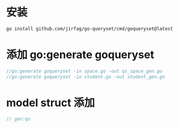# 安装
```sh
go install github.com/jirfag/go-queryset/cmd/goqueryset@latest
```

# 添加 go:generate goqueryset
```go
//go:generate goqueryset -in space.go -out qs_space_gen.go
//go:generate goqueryset -in student.go -out student_gen.go
```

# model struct 添加
```go
// gen:qs
```
